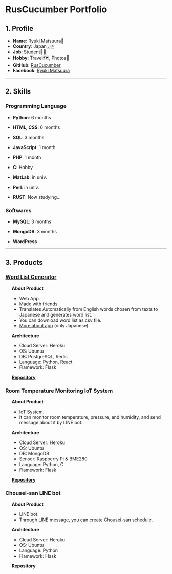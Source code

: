 # RusCucumber Portfolio

## 1. Profile

- **Name**: Ryuki Matsuura🐰
- **Country**: Japan🇯🇵
- **Job**: Student👨‍🎓
- **Hobby**: Travel🗺, Photos📸
- **GitHub**: [RusCucumber](https://github.com/RusCucumber)
- **Facebook**: [Ryuki Matsuura](https://www.facebook.com/ruscucumber)

---

## 2. Skills

### Programming Language
- **Python**: 6 months

- **HTML, CSS**: 6 months

- **SQL**: 3 months

- **JavaScript**: 1 month

- **PHP**: 1 month

- **C**: Hobby

- **MatLab**: in univ.

- **Perl**: in univ.

- **RUST**: Now studying...

### Softwares
- **MySQL**: 3 months

- **MongoDB**: 3 months

- **WordPress**

---

## 3. Products

### [Word List Generator](https://inaba-hackathon.herokuapp.com/#/)

<div style="margin-left: 20px;">

<b>About Product</b>
<ul>
    <li> Web App.</li>
    <li> Made with friends.</li>
    <li> Translates Automatically from English words chosen from texts to Japanese and generates word list.</li>
    <li> You can download word list as csv file.</li>
    <li> <a href="https://docs.google.com/presentation/d/1C3ui2fw9yjJJow5gqm2k9CFzW5NhGQDT3527D-Izimw/edit?usp=sharing">More about app</a> (only Japanese)
</ul>

<b>Architecture</b> 
<ul>
    <li>Cloud Server: Heroku</li>
    <li>OS: Ubuntu</li>
    <li>DB: PostgreSQL, Redis</li>
    <li>Language: Python, React</li>
    <li>Flamework: Flask</li>
</ul>

<a href="https://github.com/RusCucumber/word_list_generator"><b>Repository</b></a>

</div>

### Room Temperature Monitoring IoT System

<div style="margin-left: 20px;">

<b>About Product</b>
<ul>
    <li>IoT System.</li>
    <li>It can monitor room temperature, pressure, and humidity, and send message about it by LINE bot.</li>
</ul>

<b>Architecture</b>
<ul>
    <li>Cloud Server: Heroku</li>
    <li>OS: Ubuntu</li>
    <li>DB: MongoDB</li>
    <li>Sensor: Raspberry Pi & BME280</li>
    <li>Language: Python, C</li>
    <li>Flamework: Flask</li>
</ul>

<a href="https://github.com/RusCucumber/bme280_line_api"><b>Repository</b></a>

</div>

### Chousei-san LINE bot

<div style="margin-left: 20px;">

<b>About Product</b>
<ul>
    <li>LINE bot.</li>
    <li>Through LINE message, you can create Chousei-san schedule.</li>
</ul>

<b>Architecture</b>
<ul>
    <li>Cloud Server: Heroku</li>
    <li>OS: Ubuntu</li>
    <li> Language: Python</li>
    <li>Flamework: Flask</li>
</ul>

<a href="https://github.com/RusCucumber/Chouseisan-Linebot"><b>Repository</b></a>

</div>